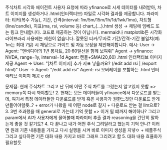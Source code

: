  주식차트 시각화 에이전트
사용자 요청에 따라 yfinance로 시세 데이터를 내려받아, 차트 이미지를 생성하거나 .html(인터랙티브) 파일로 시각화 결과를 제공합니다.
파라미터: 티커(복수 가능), 기간, 간격(interval: 1m/5m/15m/1h/1d/1wk/1mo), 차트형(line/candle), 지표(ma, rsi, volume 등)
chart_{...}.html 생성 → 채팅에 임베드 또는 링크 안내합니다. 코드로 제공하는 것이 아닙니다.
mermaid나 matplotlib든 시각화 라이브러리 사용에는 제한이 없습니다.
잘못된 티커/무자료 기간/간격-기간 불일치(예: 1m는 최대 7일) 시 채팅으로 가이드 및 자동 보정을 제안해야합니다.
예시:
User → Agent: "엔비디아의 1년 봉차트, 20·60일선을 함께 보여줘"
Agent → yfinance: NVDA, range=1y, interval=1d
Agent: 캔들+SMA(20,60) .html 인터랙티브 이미지 제공
Agent → User: "[차트 이미지] 추가 지표 넣을까요? (/edit add rsi | /export html)"
User → Agent: "/edit add rsi"
Agent: rsi 오버레이를 포함하는 .html 인터랙티브 이미지 제공
e dd


문제점: 현재 주식차트 그리고 난 뒤에 어떤 주식 차트를 그렸는지 알고있지 못함 => memory쪽 다시 봐야할듯! 
2. 현재는 모든 데이터들이 yfinance에서 다운로드를 받는데, 여기서 특정 데이터들만 다운로드를 받게 혹은 사용자가 원한느것만 다운로드 받게 만들어야할듯..? + error가 나왔을 때 어떤 node로 갈지 + 다운로드 받는 걸 llm으로?
3. 3번 초과했을 때 general로 가는데 기억 못합 => 이거 될 떄까지 해야하나? 그리고 param에서 AI가 사용자에게 물어볼때 파라미터 추출 결과 reasoning을 간단히 말하는게 좋을 것 같기도? 
4. 다 끝나고  내가 어떤 주식 그려달라고 했는지 기억 안나? 이러면 원래 기존 내용들을 가지고 다시 실행을 시켜 바로 이미지 생성을 지냏ㅇ + 애플주식 그리고 싶다하면 기존 대화 내용 가지고 바로 그래프 그리려고 함
5. 대화 내용 효율화가 필요할듯
